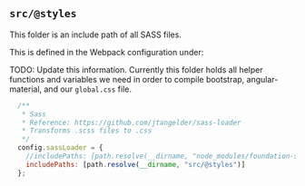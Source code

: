 ## `src/@styles`

This folder is an include path of all SASS files.

This is defined in the Webpack configuration under:

TODO: Update this information. Currently this folder holds all helper functions and variables we need
in order to compile bootstrap, angular-material, and our `global.css` file.

```js
  /**
   * Sass
   * Reference: https://github.com/jtangelder/sass-loader
   * Transforms .scss files to .css
   */
  config.sassLoader = {
    //includePaths: [path.resolve(__dirname, "node_modules/foundation-sites/scss")]
    includePaths: [path.resolve(__dirname, "src/@styles")]
  };
```
